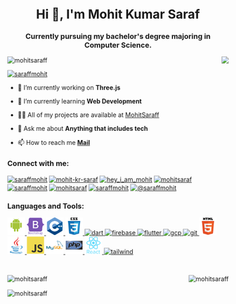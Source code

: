 <h1 align="center">Hi 👋, I'm Mohit Kumar Saraf</h1>
<h3 align="center">Currently pursuing my bachelor's degree majoring in Computer Science.</h3>

<img align="right" src="https://pin.it/5jZ6A5H">

<p align="left"> <img src="https://komarev.com/ghpvc/?username=mohitsaraff&label=Profile%20views&color=0e75b6&style=flat" alt="mohitsaraff" /> </p>

<p align="left"> <a href="https://twitter.com/saraffmohit" target="blank"><img src="https://img.shields.io/twitter/follow/saraffmohit?logo=twitter&style=for-the-badge" alt="saraffmohit" /></a> </p>

- 🔭 I’m currently working on **Three.js**

- 🌱 I’m currently learning **Web Development**

- 👨‍💻 All of my projects are available at [MohitSaraff](https://github.com/MohitSaraff)

- 💬 Ask me about **Anything that includes tech**

- 📫 How to reach me [**Mail**](mailto:saraffmohit@gmail.com)

<h3 align="left">Connect with me:</h3>
<p align="left">
<a href="https://twitter.com/saraffmohit" target="blank"><img align="center" src="https://raw.githubusercontent.com/rahuldkjain/github-profile-readme-generator/master/src/images/icons/Social/twitter.svg" alt="saraffmohit" height="30" width="40" /></a>
<a href="https://linkedin.com/in/mohit-kr-saraf" target="blank"><img align="center" src="https://raw.githubusercontent.com/rahuldkjain/github-profile-readme-generator/master/src/images/icons/Social/linked-in-alt.svg" alt="mohit-kr-saraf" height="30" width="40" /></a>
<a href="https://instagram.com/hey_i_am_mohit" target="blank"><img align="center" src="https://raw.githubusercontent.com/rahuldkjain/github-profile-readme-generator/master/src/images/icons/Social/instagram.svg" alt="hey_i_am_mohit" height="30" width="40" /></a>
<a href="https://www.codechef.com/users/mohitsaraf" target="blank"><img align="center" src="https://cdn.jsdelivr.net/npm/simple-icons@3.1.0/icons/codechef.svg" alt="mohitsaraf" height="30" width="40" /></a>
<a href="https://www.hackerrank.com/saraffmohit" target="blank"><img align="center" src="https://raw.githubusercontent.com/rahuldkjain/github-profile-readme-generator/master/src/images/icons/Social/hackerrank.svg" alt="saraffmohit" height="30" width="40" /></a>
<a href="https://codeforces.com/profile/mohitsaraf" target="blank"><img align="center" src="https://raw.githubusercontent.com/rahuldkjain/github-profile-readme-generator/master/src/images/icons/Social/codeforces.svg" alt="mohitsaraf" height="30" width="40" /></a>
<a href="https://www.leetcode.com/saraffmohit" target="blank"><img align="center" src="https://raw.githubusercontent.com/rahuldkjain/github-profile-readme-generator/master/src/images/icons/Social/leet-code.svg" alt="saraffmohit" height="30" width="40" /></a>
<a href="https://www.hackerearth.com/@saraffmohit" target="blank"><img align="center" src="https://raw.githubusercontent.com/rahuldkjain/github-profile-readme-generator/master/src/images/icons/Social/hackerearth.svg" alt="@saraffmohit" height="30" width="40" /></a>
</p>

<h3 align="left">Languages and Tools:</h3>
<p align="left"> <a href="https://developer.android.com" target="_blank" rel="noreferrer"> <img src="https://raw.githubusercontent.com/devicons/devicon/master/icons/android/android-original-wordmark.svg" alt="android" width="40" height="40"/> </a> <a href="https://getbootstrap.com" target="_blank" rel="noreferrer"> <img src="https://raw.githubusercontent.com/devicons/devicon/master/icons/bootstrap/bootstrap-plain-wordmark.svg" alt="bootstrap" width="40" height="40"/> </a> <a href="https://www.w3schools.com/cpp/" target="_blank" rel="noreferrer"> <img src="https://raw.githubusercontent.com/devicons/devicon/master/icons/cplusplus/cplusplus-original.svg" alt="cplusplus" width="40" height="40"/> </a> <a href="https://www.w3schools.com/css/" target="_blank" rel="noreferrer"> <img src="https://raw.githubusercontent.com/devicons/devicon/master/icons/css3/css3-original-wordmark.svg" alt="css3" width="40" height="40"/> </a> <a href="https://dart.dev" target="_blank" rel="noreferrer"> <img src="https://www.vectorlogo.zone/logos/dartlang/dartlang-icon.svg" alt="dart" width="40" height="40"/> </a> <a href="https://firebase.google.com/" target="_blank" rel="noreferrer"> <img src="https://www.vectorlogo.zone/logos/firebase/firebase-icon.svg" alt="firebase" width="40" height="40"/> </a> <a href="https://flutter.dev" target="_blank" rel="noreferrer"> <img src="https://www.vectorlogo.zone/logos/flutterio/flutterio-icon.svg" alt="flutter" width="40" height="40"/> </a> <a href="https://cloud.google.com" target="_blank" rel="noreferrer"> <img src="https://www.vectorlogo.zone/logos/google_cloud/google_cloud-icon.svg" alt="gcp" width="40" height="40"/> </a> <a href="https://git-scm.com/" target="_blank" rel="noreferrer"> <img src="https://www.vectorlogo.zone/logos/git-scm/git-scm-icon.svg" alt="git" width="40" height="40"/> </a> <a href="https://www.w3.org/html/" target="_blank" rel="noreferrer"> <img src="https://raw.githubusercontent.com/devicons/devicon/master/icons/html5/html5-original-wordmark.svg" alt="html5" width="40" height="40"/> </a> <a href="https://www.java.com" target="_blank" rel="noreferrer"> <img src="https://raw.githubusercontent.com/devicons/devicon/master/icons/java/java-original.svg" alt="java" width="40" height="40"/> </a> <a href="https://developer.mozilla.org/en-US/docs/Web/JavaScript" target="_blank" rel="noreferrer"> <img src="https://raw.githubusercontent.com/devicons/devicon/master/icons/javascript/javascript-original.svg" alt="javascript" width="40" height="40"/> </a> <a href="https://www.mysql.com/" target="_blank" rel="noreferrer"> <img src="https://raw.githubusercontent.com/devicons/devicon/master/icons/mysql/mysql-original-wordmark.svg" alt="mysql" width="40" height="40"/> </a> <a href="https://www.php.net" target="_blank" rel="noreferrer"> <img src="https://raw.githubusercontent.com/devicons/devicon/master/icons/php/php-original.svg" alt="php" width="40" height="40"/> </a> <a href="https://reactjs.org/" target="_blank" rel="noreferrer"> <img src="https://raw.githubusercontent.com/devicons/devicon/master/icons/react/react-original-wordmark.svg" alt="react" width="40" height="40"/> </a> <a href="https://tailwindcss.com/" target="_blank" rel="noreferrer"> <img src="https://www.vectorlogo.zone/logos/tailwindcss/tailwindcss-icon.svg" alt="tailwind" width="40" height="40"/> </a> </p>
<br>
<p><img align="left" src="https://github-readme-stats.vercel.app/api/top-langs?username=mohitsaraff&show_icons=true&locale=en&layout=compact" alt="mohitsaraff" /></p>

<p>&nbsp;<img align="right" src="https://github-readme-stats.vercel.app/api?username=mohitsaraff&show_icons=true&locale=en" alt="mohitsaraff" /></p>

<p><img align="center" src="https://github-readme-streak-stats.herokuapp.com/?user=mohitsaraff&" alt="mohitsaraff" /></p>

